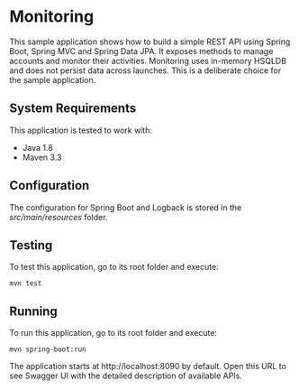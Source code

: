 # Monitoring

This sample application shows how to build a simple REST API using Spring Boot, Spring MVC and Spring Data JPA. It exposes methods to manage accounts and monitor their activities. Monitoring uses in-memory HSQLDB and does not persist data across launches. This is a deliberate choice for the sample application.

## System Requirements

This application is tested to work with:

* Java 1.8
* Maven 3.3

## Configuration

The configuration for Spring Boot and Logback is stored in the *src/main/resources* folder.

## Testing

To test this application, go to its root folder and execute:

    mvn test

## Running

To run this application, go to its root folder and execute:

    mvn spring-boot:run

The application starts at http://localhost:8090 by default. Open this URL to see Swagger UI with the detailed description of available APIs.
